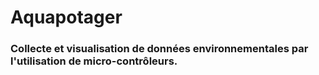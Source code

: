 # Aquapotager
### Collecte et visualisation de données environnementales par l'utilisation de micro-contrôleurs.
